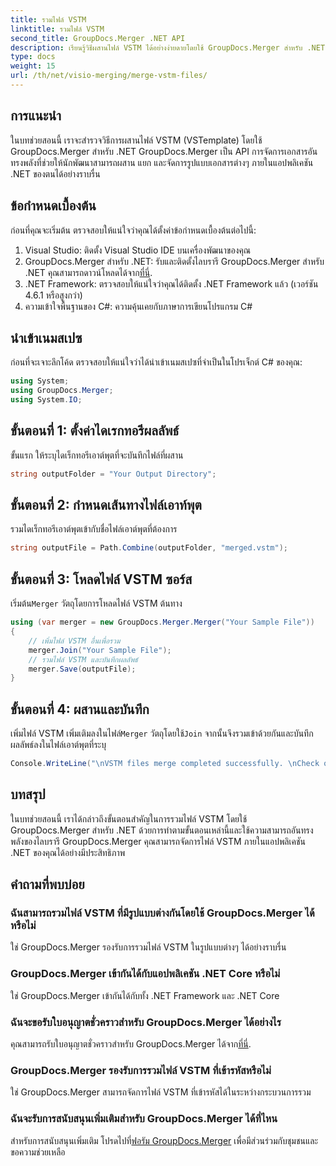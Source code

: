```yaml
---
title: รวมไฟล์ VSTM
linktitle: รวมไฟล์ VSTM
second_title: GroupDocs.Merger .NET API
description: เรียนรู้วิธีผสานไฟล์ VSTM ได้อย่างง่ายดายโดยใช้ GroupDocs.Merger สำหรับ .NET ปฏิบัติตามบทช่วยสอนทีละขั้นตอนและความสามารถในการจัดการเอกสารของคุณ
type: docs
weight: 15
url: /th/net/visio-merging/merge-vstm-files/
---
```

## การแนะนำ
ในบทช่วยสอนนี้ เราจะสำรวจวิธีการผสานไฟล์ VSTM (VSTemplate) โดยใช้ GroupDocs.Merger สำหรับ .NET GroupDocs.Merger เป็น API การจัดการเอกสารอันทรงพลังที่ช่วยให้นักพัฒนาสามารถผสาน แยก และจัดการรูปแบบเอกสารต่างๆ ภายในแอปพลิเคชัน .NET ของตนได้อย่างราบรื่น
## ข้อกำหนดเบื้องต้น
ก่อนที่คุณจะเริ่มต้น ตรวจสอบให้แน่ใจว่าคุณได้ตั้งค่าข้อกำหนดเบื้องต้นต่อไปนี้:
1. Visual Studio: ติดตั้ง Visual Studio IDE บนเครื่องพัฒนาของคุณ
2.  GroupDocs.Merger สำหรับ .NET: รับและติดตั้งไลบรารี GroupDocs.Merger สำหรับ .NET คุณสามารถดาวน์โหลดได้จาก[ที่นี่](https://releases.groupdocs.com/merger/net/).
3. .NET Framework: ตรวจสอบให้แน่ใจว่าคุณได้ติดตั้ง .NET Framework แล้ว (เวอร์ชัน 4.6.1 หรือสูงกว่า)
4. ความเข้าใจพื้นฐานของ C#: ความคุ้นเคยกับภาษาการเขียนโปรแกรม C#

## นำเข้าเนมสเปซ
ก่อนที่จะเจาะลึกโค้ด ตรวจสอบให้แน่ใจว่าได้นำเข้าเนมสเปซที่จำเป็นในโปรเจ็กต์ C# ของคุณ:
```csharp
using System; 
using GroupDocs.Merger;
using System.IO;
```
## ขั้นตอนที่ 1: ตั้งค่าไดเรกทอรีผลลัพธ์
ขั้นแรก ให้ระบุไดเร็กทอรีเอาต์พุตที่จะบันทึกไฟล์ที่ผสาน
```csharp
string outputFolder = "Your Output Directory";
```
## ขั้นตอนที่ 2: กำหนดเส้นทางไฟล์เอาท์พุต
รวมไดเร็กทอรีเอาต์พุตเข้ากับชื่อไฟล์เอาต์พุตที่ต้องการ
```csharp
string outputFile = Path.Combine(outputFolder, "merged.vstm");
```
## ขั้นตอนที่ 3: โหลดไฟล์ VSTM ซอร์ส
 เริ่มต้น`Merger` วัตถุโดยการโหลดไฟล์ VSTM ต้นทาง
```csharp
using (var merger = new GroupDocs.Merger.Merger("Your Sample File"))
{
    // เพิ่มไฟล์ VSTM อื่นเพื่อรวม
    merger.Join("Your Sample File");
    // รวมไฟล์ VSTM และบันทึกผลลัพธ์
    merger.Save(outputFile);
}
```
## ขั้นตอนที่ 4: ผสานและบันทึก
เพิ่มไฟล์ VSTM เพิ่มเติมลงในไฟล์`Merger` วัตถุโดยใช้`Join` จากนั้นจึงรวมเข้าด้วยกันและบันทึกผลลัพธ์ลงในไฟล์เอาต์พุตที่ระบุ
```csharp
Console.WriteLine("\nVSTM files merge completed successfully. \nCheck output in {0}", outputFolder);
```

## บทสรุป
ในบทช่วยสอนนี้ เราได้กล่าวถึงขั้นตอนสำคัญในการรวมไฟล์ VSTM โดยใช้ GroupDocs.Merger สำหรับ .NET ด้วยการทำตามขั้นตอนเหล่านี้และใช้ความสามารถอันทรงพลังของไลบรารี GroupDocs.Merger คุณสามารถจัดการไฟล์ VSTM ภายในแอปพลิเคชัน .NET ของคุณได้อย่างมีประสิทธิภาพ

## คำถามที่พบบ่อย
### ฉันสามารถรวมไฟล์ VSTM ที่มีรูปแบบต่างกันโดยใช้ GroupDocs.Merger ได้หรือไม่
ใช่ GroupDocs.Merger รองรับการรวมไฟล์ VSTM ในรูปแบบต่างๆ ได้อย่างราบรื่น
### GroupDocs.Merger เข้ากันได้กับแอปพลิเคชัน .NET Core หรือไม่
ใช่ GroupDocs.Merger เข้ากันได้กับทั้ง .NET Framework และ .NET Core
### ฉันจะขอรับใบอนุญาตชั่วคราวสำหรับ GroupDocs.Merger ได้อย่างไร
 คุณสามารถรับใบอนุญาตชั่วคราวสำหรับ GroupDocs.Merger ได้จาก[ที่นี่](https://purchase.groupdocs.com/temporary-license/).
### GroupDocs.Merger รองรับการรวมไฟล์ VSTM ที่เข้ารหัสหรือไม่
ใช่ GroupDocs.Merger สามารถจัดการไฟล์ VSTM ที่เข้ารหัสได้ในระหว่างกระบวนการรวม
### ฉันจะรับการสนับสนุนเพิ่มเติมสำหรับ GroupDocs.Merger ได้ที่ไหน
 สำหรับการสนับสนุนเพิ่มเติม โปรดไปที่[ฟอรัม GroupDocs.Merger](https://forum.groupdocs.com/c/merger/32) เพื่อมีส่วนร่วมกับชุมชนและขอความช่วยเหลือ